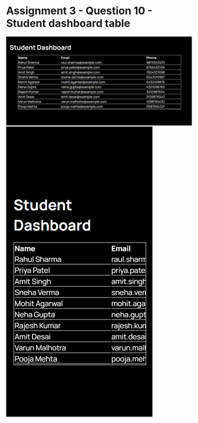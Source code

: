 # Assignment 3 - Question 10 - Student dashboard table

![desktop screenshot](./desktop.png)
![desktop screenshot](./mobile.png)
